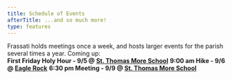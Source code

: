 ```yaml
---
title: Schedule of Events
afterTitle: ...and so much more!
type: features
---
```


Frassati holds meetings once a week, and hosts larger events for the parish several times a year. Coming up:
<br>
**First Friday Holy Hour - 9/5 @ [St. Thomas More School](https://maps.app.goo.gl/4s7JWGVDDphpzKKd9)**
**9:00 am Hike - 9/6 @ [Eagle Rock](https://maps.app.goo.gl/YATKoe3UbtP4S3DM9)**
**6:30 pm Meeting - 9/9 @ [St. Thomas More School](https://maps.app.goo.gl/4s7JWGVDDphpzKKd9)**
